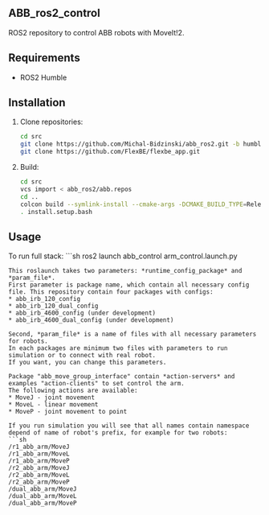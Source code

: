 ## ABB_ros2_control

ROS2 repository to control ABB robots with MoveIt!2.


## Requirements

* ROS2 Humble

## Installation

1. Clone repositories:
   ```sh
   cd src
   git clone https://github.com/Michal-Bidzinski/abb_ros2.git -b humble
   git clone https://github.com/FlexBE/flexbe_app.git
   ```
2. Build:
   ```sh
   cd src
   vcs import < abb_ros2/abb.repos
   cd ..
   colcon build --symlink-install --cmake-args -DCMAKE_BUILD_TYPE=Release -DCMAKE_EXPORT_COMPILE_COMMANDS=On -Wall -Wextra -Wpedantic
   . install.setup.bash
   ```
   
## Usage
To run full stack:
    ```sh
   ros2 launch abb_control arm_control.launch.py
   ```
This roslaunch takes two parameters: *runtime_config_package* and *param_file*. 
First parameter is package name, which contain all necessary config file. This repository contain four packages with configs:
* abb_irb_120_config
* abb_irb_120_dual_config
* abb_irb_4600_config (under development)
* abb_irb_4600_dual_config (under development)

Second, *param_file* is a name of files with all necessary parameters for robots. 
In each packages are minimum two files with parameters to run simulation or to connect with real robot.
If you want, you can change this parameters.

Package "abb_move_group_interface" contain *action-servers* and examples "action-clients" to set control the arm.
The following actions are available:
* MoveJ - joint movement
* MoveL - linear movement
* MoveP - joint movement to point

If you run simulation you will see that all names contain namespace depend of name of robot's prefix, for example for two robots:
```sh
/r1_abb_arm/MoveJ
/r1_abb_arm/MoveL
/r1_abb_arm/MoveP
/r2_abb_arm/MoveJ
/r2_abb_arm/MoveL
/r2_abb_arm/MoveP
/dual_abb_arm/MoveJ
/dual_abb_arm/MoveL
/dual_abb_arm/MoveP
```
